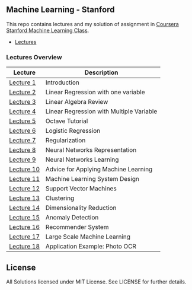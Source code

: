 Machine Learning - Stanford
---

This repo contains lectures and my solution of assignment in [Coursera Stanford Machine Learning Class](https://www.coursera.org/learn/machine-learning).

-  [Lectures](https://github.com/tuanavu/coursera-stanford/tree/master/machine_learning/lecture)

### Lectures Overview

| Lecture | Description |
|--------------------------------------------------------------------------------------------------------------|-------------------------------------------------------------------------------------------------------------------------------------------------------------------|
| [Lecture 1](https://github.com/tuanavu/coursera-stanford/tree/master/machine_learning/lecture/week_1/i_introduction) | Introduction |
| [Lecture 2](https://github.com/tuanavu/coursera-stanford/tree/master/machine_learning/lecture/week_1/ii_linear_regression_with_one_variable_week_1) | Linear Regression with one variable |
| [Lecture 3](https://github.com/tuanavu/coursera-stanford/tree/master/machine_learning/lecture/week_1/ii_linear_regression_with_one_variable_week_1) | Linear Algebra Review |
| [Lecture 4](https://github.com/tuanavu/coursera-stanford/tree/master/machine_learning/lecture/week_2/iv_linear_regression_with_multiple_variables_week_2) | Linear Regression with Multiple Variable |
| [Lecture 5](https://github.com/tuanavu/coursera-stanford/tree/master/machine_learning/lecture/week_2/v_octave_tutorial_week_2) | Octave Tutorial |
| [Lecture 6](https://github.com/tuanavu/coursera-stanford/tree/master/machine_learning/lecture/week_3/vi_logistic_regression) | Logistic Regression |
| [Lecture 7](https://github.com/tuanavu/coursera-stanford/tree/master/machine_learning/lecture/week_3/vii_regularization) | Regularization |
| [Lecture 8](https://github.com/tuanavu/coursera-stanford/tree/master/machine_learning/lecture/week_4/viii_neural_networks_representation) | Neural Networks Representation |
| [Lecture 9](https://github.com/tuanavu/coursera-stanford/tree/master/machine_learning/lecture/week_5/ix_neural_networks_learning) | Neural Networks Learning |
| [Lecture 10](https://github.com/tuanavu/coursera-stanford/tree/master/machine_learning/lecture/week_6/x_advice_for_applying_machine_learning) | Advice for Applying Machine Learning |
| [Lecture 11](https://github.com/tuanavu/coursera-stanford/tree/master/machine_learning/lecture/week_6/xi_machine_learning_system_design) | Machine Learning System Design |
| [Lecture 12](https://github.com/tuanavu/coursera-stanford/tree/master/machine_learning/lecture/week_7/xii_support_vector_machines) | Support Vector Machines |
| [Lecture 13](https://github.com/tuanavu/coursera-stanford/tree/master/machine_learning/lecture/week_8/xiii_clustering) | Clustering |
| [Lecture 14](https://github.com/tuanavu/coursera-stanford/tree/master/machine_learning/lecture/week_8/xiv_dimensionality_reduction) | Dimensionality Reduction |
| [Lecture 15](https://github.com/tuanavu/coursera-stanford/tree/master/machine_learning/lecture/week_9/xv_anomaly_detection) | Anomaly Detection |
| [Lecture 16](https://github.com/tuanavu/coursera-stanford/tree/master/machine_learning/lecture/week_9/xvi_recommender_systems) | Recommender System |
| [Lecture 17](https://github.com/tuanavu/coursera-stanford/tree/master/machine_learning/lecture/week_10/xvii_large_scale_machine_learning) | Large Scale Machine Learning |
| [Lecture 18](https://github.com/tuanavu/coursera-stanford/tree/master/machine_learning/lecture/week_11) | Application Example: Photo OCR |


## License

All Solutions licensed under MIT License. See LICENSE for further details.
